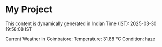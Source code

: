 # My Project

This content is dynamically generated in Indian Time (IST): 2025-03-30 19:58:08 IST


Current Weather in Coimbatore:
Temperature: 31.88 °C
Condition: haze
